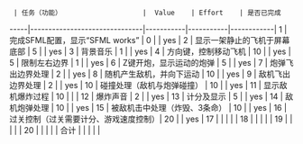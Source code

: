      | 任务（功能）                    |  Value    | Effort    | 是否已完成  
-----|-------------------------------|-----------|-----------|------------|
1    | 完成SFML配置，显示“SFML works”  | 0         |           |     yes      |
2    | 显示一架静止的飞机于屏幕底部       | 5         |           |      yes     |
3    | 背景音乐                       | 1         |           |      yes       |
4    | 方向键，控制移动飞机             | 10        |           |      yes      |
5    | 限制左右边界                    | 1         |           |       yes     |
6    | Z键开炮，显示运动的炮弹          | 5         |           |       yes     |
7    | 炮弹飞出边界处理                | 2          |           |      yes     |
8    | 随机产生敌机，并向下运动          | 10        |           |      yes     |
9    | 敌机飞出边界处理                | 2         |           |      yes      |
10   | 碰撞处理（敌机与炮弹碰撞）        | 10         |           |     yes      |
11   | 显示敌机爆炸过程                | 10         |           |            |
12   | 爆炸声音                       | 2         |           |       yes     |
13   | 计分及显示                     | 5         |           |      yes      |
14   | 敌机炮弹处理                   | 10         |           |      yes      |
15   | 被敌机击中处理（炸毁、3条命）     | 10          |           |    yes      |
16   | 过关控制（过关需要计分、游戏速度控制）| 20        |           |    yes       |
17   |                               |            |           |           |
18   |                               |            |           |           |
19   |                               |            |           |           |
20   |                               |            |           |           |
合计   |                              |            |           |           |


